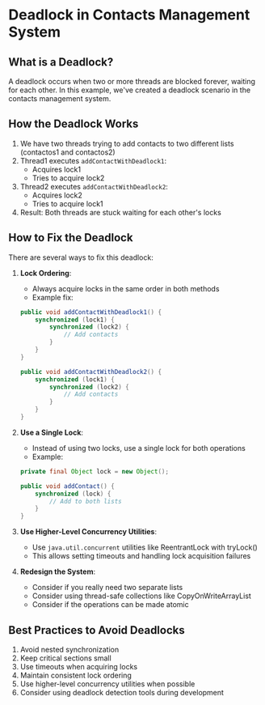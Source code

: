 # Deadlock in Contacts Management System

## What is a Deadlock?
A deadlock occurs when two or more threads are blocked forever, waiting for each other. In this example, we've created a deadlock scenario in the contacts management system.

## How the Deadlock Works
1. We have two threads trying to add contacts to two different lists (contactos1 and contactos2)
2. Thread1 executes `addContactWithDeadlock1`:
   - Acquires lock1
   - Tries to acquire lock2
3. Thread2 executes `addContactWithDeadlock2`:
   - Acquires lock2
   - Tries to acquire lock1
4. Result: Both threads are stuck waiting for each other's locks

## How to Fix the Deadlock
There are several ways to fix this deadlock:

1. **Lock Ordering**:
   - Always acquire locks in the same order in both methods
   - Example fix:
   ```java
   public void addContactWithDeadlock1() {
       synchronized (lock1) {
           synchronized (lock2) {
               // Add contacts
           }
       }
   }

   public void addContactWithDeadlock2() {
       synchronized (lock1) {
           synchronized (lock2) {
               // Add contacts
           }
       }
   }
   ```

2. **Use a Single Lock**:
   - Instead of using two locks, use a single lock for both operations
   - Example:
   ```java
   private final Object lock = new Object();

   public void addContact() {
       synchronized (lock) {
           // Add to both lists
       }
   }
   ```

3. **Use Higher-Level Concurrency Utilities**:
   - Use `java.util.concurrent` utilities like ReentrantLock with tryLock()
   - This allows setting timeouts and handling lock acquisition failures

4. **Redesign the System**:
   - Consider if you really need two separate lists
   - Consider using thread-safe collections like CopyOnWriteArrayList
   - Consider if the operations can be made atomic

## Best Practices to Avoid Deadlocks
1. Avoid nested synchronization
2. Keep critical sections small
3. Use timeouts when acquiring locks
4. Maintain consistent lock ordering
5. Use higher-level concurrency utilities when possible
6. Consider using deadlock detection tools during development